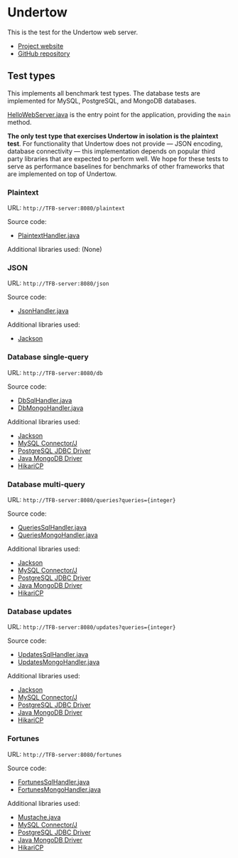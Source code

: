 # Undertow

This is the test for the Undertow web server.

* [Project website](http://undertow.io/)
* [GitHub repository](https://github.com/undertow-io/undertow)

## Test types

This implements all benchmark test types.  The database tests are implemented
for MySQL, PostgreSQL, and MongoDB databases.

[HelloWebServer.java](src/main/java/hello/HelloWebServer.java) is the entry
point for the application, providing the `main` method.

**The only test type that exercises Undertow in isolation is the plaintext
test**.  For functionality that Undertow does not provide &mdash; JSON encoding,
database connectivity &mdash; this implementation depends on popular third party
libraries that are expected to perform well.  We hope for these tests to serve
as performance baselines for benchmarks of other frameworks that are implemented
on top of Undertow.

### Plaintext

URL: `http://TFB-server:8080/plaintext`

Source code:
* [PlaintextHandler.java](src/main/java/hello/PlaintextHandler.java)

Additional libraries used: (None)

### JSON

URL: `http://TFB-server:8080/json`

Source code:
* [JsonHandler.java](src/main/java/hello/JsonHandler.java)

Additional libraries used:
* [Jackson]

### Database single-query

URL: `http://TFB-server:8080/db`

Source code:
* [DbSqlHandler.java](src/main/java/hello/DbSqlHandler.java)
* [DbMongoHandler.java](src/main/java/hello/DbMongoHandler.java)

Additional libraries used:
* [Jackson]
* [MySQL Connector/J]
* [PostgreSQL JDBC Driver]
* [Java MongoDB Driver]
* [HikariCP]

### Database multi-query

URL: `http://TFB-server:8080/queries?queries={integer}`

Source code:
* [QueriesSqlHandler.java](src/main/java/hello/QueriesSqlHandler.java)
* [QueriesMongoHandler.java](src/main/java/hello/QueriesMongoHandler.java)

Additional libraries used:
* [Jackson]
* [MySQL Connector/J]
* [PostgreSQL JDBC Driver]
* [Java MongoDB Driver]
* [HikariCP]

### Database updates

URL: `http://TFB-server:8080/updates?queries={integer}`

Source code:
* [UpdatesSqlHandler.java](src/main/java/hello/UpdatesSqlHandler.java)
* [UpdatesMongoHandler.java](src/main/java/hello/UpdatesMongoHandler.java)

Additional libraries used:
* [Jackson]
* [MySQL Connector/J]
* [PostgreSQL JDBC Driver]
* [Java MongoDB Driver]
* [HikariCP]

### Fortunes

URL: `http://TFB-server:8080/fortunes`

Source code:
* [FortunesSqlHandler.java](src/main/java/hello/FortunesSqlHandler.java)
* [FortunesMongoHandler.java](src/main/java/hello/FortunesMongoHandler.java)

Additional libraries used:
* [Mustache.java]
* [MySQL Connector/J]
* [PostgreSQL JDBC Driver]
* [Java MongoDB Driver]
* [HikariCP]

[Jackson]: https://github.com/FasterXML/Jackson
[Mustache.java]: https://github.com/spullara/mustache.java
[MySQL Connector/J]: https://dev.mysql.com/downloads/connector/j/5.1.html
[PostgreSQL JDBC Driver]: https://jdbc.postgresql.org/
[Java MongoDB Driver]: https://docs.mongodb.com/ecosystem/drivers/java/
[HikariCP]: https://github.com/brettwooldridge/HikariCP
